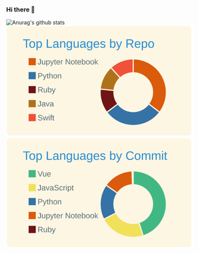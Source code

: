 ### Hi there 👋

<!--
**Last-Vega/Last-Vega** is a ✨ _special_ ✨ repository because its `README.md` (this file) appears on your GitHub profile.

Here are some ideas to get you started:

- 🔭 I’m currently working on ...
- 🌱 I’m currently learning ...
- 👯 I’m looking to collaborate on ...
- 🤔 I’m looking for help with ...
- 💬 Ask me about ...
- 📫 How to reach me: ...
- 😄 Pronouns: ...
- ⚡ Fun fact: ...
-->

![Anurag's github stats](https://github-readme-stats.vercel.app/api?username=Last-Vega&count_private=true&show_icons=true&theme=monokai)
[![](https://raw.githubusercontent.com/Last-Vega/Last-Vega/main/profile-summary-card-output/solarized/1-repos-per-language.svg)](https://github.com/vn7n24fzkq/github-profile-summary-cards)
![](https://raw.githubusercontent.com/Last-Vega/Last-Vega/main/profile-summary-card-output/solarized/2-most-commit-language.svg)



<!--
[![Top Langs](https://github-readme-stats.vercel.app/api/top-langs/?username=Last-Vega&count_private=true&layout=compact)](https://github.com/anuraghazra/github-readme-stats)
-->
